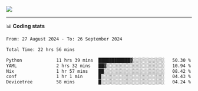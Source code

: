 <picture>
  <source
  srcset="https://github-readme-stats.vercel.app/api?username=sant0s12&show_icons=true&theme=dark"
  media="(prefers-color-scheme: dark)"
  />
  <source
  srcset="https://github-readme-stats.vercel.app/api?username=sant0s12&show_icons=true"
  media="(prefers-color-scheme: light)"
  />
  <img src="https://github-readme-stats.vercel.app/api?username=sant0s12&show_icons=true" />
</picture>

---

📊 **Coding stats**

<!--START_SECTION:waka-->

```txt
From: 27 August 2024 - To: 26 September 2024

Total Time: 22 hrs 56 mins

Python             11 hrs 39 mins  ████████████▓░░░░░░░░░░░░   50.30 %
YAML               2 hrs 32 mins   ██▓░░░░░░░░░░░░░░░░░░░░░░   10.94 %
Nix                1 hr 57 mins    ██░░░░░░░░░░░░░░░░░░░░░░░   08.42 %
conf               1 hr 1 min      █░░░░░░░░░░░░░░░░░░░░░░░░   04.43 %
Devicetree         58 mins         █░░░░░░░░░░░░░░░░░░░░░░░░   04.24 %
```

<!--END_SECTION:waka-->
